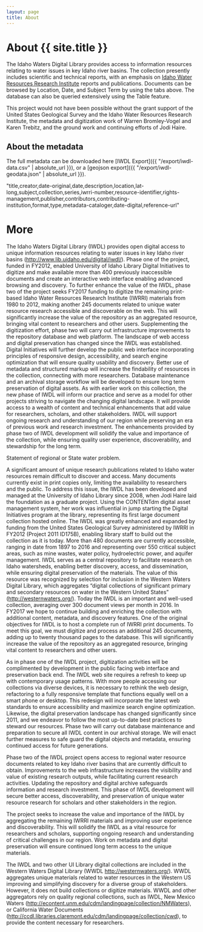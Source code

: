 ```yaml
---
layout: page
title: About
---
```


# About {{ site.title }}

The Idaho Waters Digital Library provides access to information resources relating to water issues in key Idaho river basins. The collection presently includes scientific and technical reports, with an emphasis on [Idaho Water Resources Research Institute](http://www.uidaho.edu/research/entities/iwrri) reports and publications. Documents can be browsed by Location, Date, and Subject Term by using the tabs above. The database can also be queried extensively using the Table feature.

This project would not have been possible without the grant support of the United States Geological Survey and the Idaho Water Resources Research Institute, the metadata and digitization work of Warren Bromley-Vogel and Karen Trebitz, and the ground work and continuing efforts of Jodi Haire.

## About the metadata

The full metadata can be downloaded here [IWDL Export]({{ "/export/iwdl-data.csv" | absolute_url }}), or a [geojson export]({{ "/export/iwdl-geodata.json" | absolute_url }}).

"title,creator,date-original,date,description,location,lat-long,subject,collection,series,iwrri-number,resource-identifier,rights-management,publisher,contributors,contributing-institution,format,type,metadata-cataloger,date-digital,reference-url"

# More

The Idaho Waters Digital Library (IWDL) provides open digital access to unique information resources relating to water issues in key Idaho river basins (http://www.lib.uidaho.edu/digital/iwdl/). Phase one of the project, funded in FY2012, enabled University of Idaho Library Digital Initiatives to digitize and make available more than 400 previously inaccessible documents and create an interactive web interface enabling advanced browsing and discovery. To further enhance the value of the IWDL, phase two of the project seeks FY2017 funding to digitize the remaining print-based Idaho Water Resources Research Institute (IWRRI) materials from 1980 to 2012, making another 245 documents related to unique water resource research accessible and discoverable on the web. This will significantly increase the value of the repository as an aggregated resource, bringing vital content to researchers and other users. Supplementing the digitization effort, phase two will carry out infrastructure improvements to the repository database and web platform. The landscape of web access and digital preservation has changed since the IWDL was established. Digital Initiatives will further develop the public web interface incorporating principles of responsive design, accessibility, and search engine optimization that will ensure quality usability and discovery. Better use of metadata and structured markup will increase the findability of resources in the collection, connecting with more researchers. Database maintenance and an archival storage workflow will be developed to ensure long term preservation of digital assets. As with earlier work on this collection, the new phase of IWDL will inform our practice and serve as a model for other projects striving to navigate the changing digital landscape. It will provide access to a wealth of content and technical enhancements that add value for researchers, scholars, and other stakeholders. IWDL will support ongoing research and understanding of our region while preserving an era of previous work and research investment. The enhancements provided by phase two of IWDL development will solidify the value and importance of the collection, while ensuring quality user experience, discoverability, and stewardship for the long term.

Statement of regional or State water problem.

A significant amount of unique research publications related to Idaho water resources remain difficult to discover and access. Many documents currently exist in print copies only, limiting the availability to researchers and the public. To address this issue, the IWDL has been developed and managed at the University of Idaho Library since 2008, when Jodi Haire laid the foundation as a graduate project. Using the CONTENTdm digital asset management system, her work was influential in jump starting the Digital Initiatives program at the library, representing its first large document collection hosted online. The IWDL was greatly enhanced and expanded by funding from the United States Geological Survey administered by IWRRI in FY2012 (Project 2011 ID175B), enabling library staff to build out the collection as it is today. More than 480 documents are currently accessible, ranging in date from 1897 to 2016 and representing over 550 critical subject areas, such as mine wastes, water policy, hydroelectric power, and aquifer management. IWDL serves as a central repository to facilitate research on Idaho watersheds, enabling better discovery, access, and dissemination, while ensuring digital preservation of the materials. The value of this resource was recognized by selection for inclusion in the Western Waters Digital Library, which aggregates “digital collections of significant primary and secondary resources on water in the Western United States” (http://westernwaters.org/). Today the IWDL is an important and well-used collection, averaging over 300 document views per month in 2016. In FY2017 we hope to continue building and enriching the collection with additional content, metadata, and discovery features. One of the original objectives for IWDL is to host a complete run of IWRRI print documents. To meet this goal, we must digitize and process an additional 245 documents, adding up to twenty thousand pages to the database. This will significantly increase the value of the repository as an aggregated resource, bringing vital content to researchers and other users.

As in phase one of the IWDL project, digitization activities will be complimented by development in the public facing web interface and preservation back end. The IWDL web site requires a refresh to keep up with contemporary usage patterns. With more people accessing our collections via diverse devices, it is necessary to rethink the web design, refactoring to a fully responsive template that functions equally well on a smart phone or desktop. This redesign will incorporate the latest web standards to ensure accessibility and maximize search engine optimization. Likewise, the digital preservation landscape has changed significantly since 2011, and we endeavor to follow the most up-to-date best practices to steward our resources. Phase two will carry out database maintenance and preparation to secure all IWDL content in our archival storage. We will enact further measures to safe guard the digital objects and metadata, ensuring continued access for future generations.

Phase two of the IWDL project opens access to regional water resource documents related to key Idaho river basins that are currently difficult to obtain. Improvements to the web infrastructure increases the visibility and value of existing research outputs, while facilitating current research activities. Updating the repository and digital archive safeguards information and research investment. This phase of IWDL development will secure better access, discoverability, and preservation of unique water resource research for scholars and other stakeholders in the region.

The project seeks to increase the value and importance of the IWDL by aggregating the remaining IWRRI materials and improving user experience and discoverability. This will solidify the IWDL as a vital resource for researchers and scholars, supporting ongoing research and understanding of critical challenges in our region. Work on metadata and digital preservation will ensure continued long term access to the unique materials.

The IWDL and two other UI Library digital collections are included in the Western Waters Digital Library (WWDL http://westernwaters.org/). WWDL aggregates unique materials related to water resources in the Western US improving and simplifying discovery for a diverse group of stakeholders. However, it does not build collections or digitize materials. WWDL and other aggregators rely on quality regional collections, such as IWDL, New Mexico Waters (http://econtent.unm.edu/cdm/landingpage/collection/NMWaters), or California Water Documents (http://ccdl.libraries.claremont.edu/cdm/landingpage/collection/cwd), to provide the content necessary for researchers.
